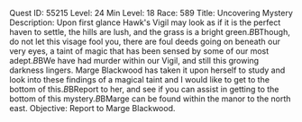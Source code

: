 Quest ID: 55215
Level: 24
Min Level: 18
Race: 589
Title: Uncovering Mystery
Description: Upon first glance Hawk's Vigil may look as if it is the perfect haven to settle, the hills are lush, and the grass is a bright green.$B$BThough, do not let this visage fool you, there are foul deeds going on beneath our very eyes, a taint of magic that has been sensed by some of our most adept.$B$BWe have had murder within our Vigil, and still this growing darkness lingers. Marge Blackwood has taken it upon herself to study and look into these findings of a magical taint and I would like to get to the bottom of this.$B$BReport to her, and see if you can assist in getting to the bottom of this mystery.$B$BMarge can be found within the manor to the north east.
Objective: Report to Marge Blackwood.
